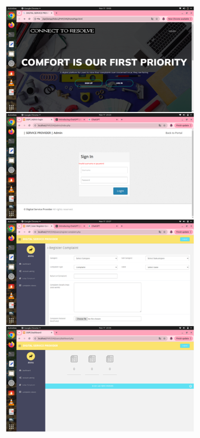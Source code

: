 !["added screenshots"](https://github.com/Sowmya-248/CCRR/blob/master/h.png)
!["added screenshots"](https://github.com/Sowmya-248/CCRR/blob/master/o.png)
!["added screenshots"](https://github.com/Sowmya-248/CCRR/blob/master/p.png)
!["added screenshots"](https://github.com/Sowmya-248/CCRR/blob/master/r.png)
